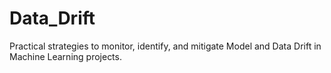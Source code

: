 # Data_Drift
Practical strategies to monitor, identify, and mitigate Model and Data Drift in Machine Learning projects. 
